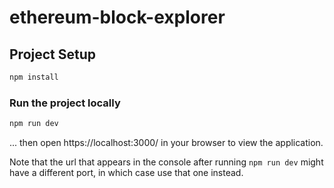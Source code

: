 # ethereum-block-explorer

## Project Setup

```sh
npm install
```

### Run the project locally

```sh
npm run dev
```

... then open https://localhost:3000/ in your browser to view the application.

Note that the url that appears in the console after running ```npm run dev``` might have a different port, in which case use that one instead.
